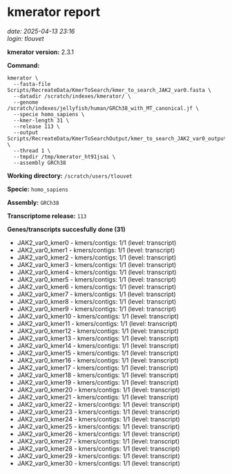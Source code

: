 # kmerator report
*date: 2025-04-13 23:16*  
*login: tlouvet*

**kmerator version:** 2.3.1

**Command:**

```
kmerator \
  --fasta-file Scripts/RecreateData/KmerToSearch/kmer_to_search_JAK2_var0.fasta \
  --datadir /scratch/indexes/kmerator/ \
  --genome /scratch/indexes/jellyfish/human/GRCh38_with_MT_canonical.jf \
  --specie homo_sapiens \
  --kmer-length 31 \
  --release 113 \
  --output Scripts/RecreateData/KmerToSearchOutput/kmer_to_search_JAK2_var0_output \
  --thread 1 \
  --tmpdir /tmp/kmerator_ht91jsai \
  --assembly GRCh38
```

**Working directory:** `/scratch/users/tlouvet`

**Specie:** `homo_sapiens`

**Assembly:** `GRCh38`

**Transcriptome release:** `113`

**Genes/transcripts succesfully done (31)**

- JAK2_var0_kmer0 - kmers/contigs: 1/1 (level: transcript)
- JAK2_var0_kmer1 - kmers/contigs: 1/1 (level: transcript)
- JAK2_var0_kmer2 - kmers/contigs: 1/1 (level: transcript)
- JAK2_var0_kmer3 - kmers/contigs: 1/1 (level: transcript)
- JAK2_var0_kmer4 - kmers/contigs: 1/1 (level: transcript)
- JAK2_var0_kmer5 - kmers/contigs: 1/1 (level: transcript)
- JAK2_var0_kmer6 - kmers/contigs: 1/1 (level: transcript)
- JAK2_var0_kmer7 - kmers/contigs: 1/1 (level: transcript)
- JAK2_var0_kmer8 - kmers/contigs: 1/1 (level: transcript)
- JAK2_var0_kmer9 - kmers/contigs: 1/1 (level: transcript)
- JAK2_var0_kmer10 - kmers/contigs: 1/1 (level: transcript)
- JAK2_var0_kmer11 - kmers/contigs: 1/1 (level: transcript)
- JAK2_var0_kmer12 - kmers/contigs: 1/1 (level: transcript)
- JAK2_var0_kmer13 - kmers/contigs: 1/1 (level: transcript)
- JAK2_var0_kmer14 - kmers/contigs: 1/1 (level: transcript)
- JAK2_var0_kmer15 - kmers/contigs: 1/1 (level: transcript)
- JAK2_var0_kmer16 - kmers/contigs: 1/1 (level: transcript)
- JAK2_var0_kmer17 - kmers/contigs: 1/1 (level: transcript)
- JAK2_var0_kmer18 - kmers/contigs: 1/1 (level: transcript)
- JAK2_var0_kmer19 - kmers/contigs: 1/1 (level: transcript)
- JAK2_var0_kmer20 - kmers/contigs: 1/1 (level: transcript)
- JAK2_var0_kmer21 - kmers/contigs: 1/1 (level: transcript)
- JAK2_var0_kmer22 - kmers/contigs: 1/1 (level: transcript)
- JAK2_var0_kmer23 - kmers/contigs: 1/1 (level: transcript)
- JAK2_var0_kmer24 - kmers/contigs: 1/1 (level: transcript)
- JAK2_var0_kmer25 - kmers/contigs: 1/1 (level: transcript)
- JAK2_var0_kmer26 - kmers/contigs: 1/1 (level: transcript)
- JAK2_var0_kmer27 - kmers/contigs: 1/1 (level: transcript)
- JAK2_var0_kmer28 - kmers/contigs: 1/1 (level: transcript)
- JAK2_var0_kmer29 - kmers/contigs: 1/1 (level: transcript)
- JAK2_var0_kmer30 - kmers/contigs: 1/1 (level: transcript)
